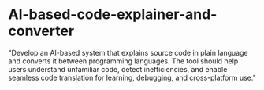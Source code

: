 # AI-based-code-explainer-and-converter
"Develop an AI-based system that explains source code in plain language and converts it between programming languages. The tool should help users understand unfamiliar code, detect inefficiencies, and enable seamless code translation for learning, debugging, and cross-platform use."
